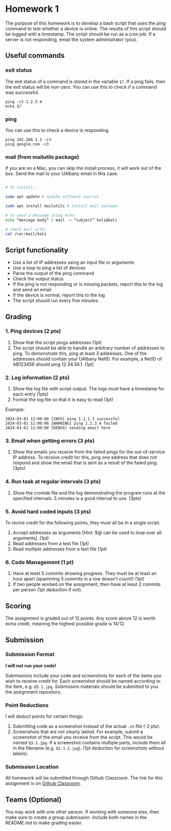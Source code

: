 # Homework 1

The purpose of this homework is to develop a bash script that uses the ping
command to test whether a device is online. The results of this script
should be logged with a timestamp. The script should be run as a cron job.
If a server is not responding, email the system administrator (you).

## Useful commands

### exit status

The exit status of a command is stored in the variable `$?`. If 
a ping fails, then the exit status will be non-zero. You can use
this to check if a command was successful.

```console
ping -c1 1.2.3.4
echo $?
```

### ping

You can use this to check a device is responding.

```console
ping 192.168.1.1 -c3
ping google.com -c3
```

### mail (from mailutils package)

If you are on a Mac, you can skip the install process, it will work
out of the box. Send the mail to your UAlbany email in this case.

```bash

# To install:

sudo apt update # update software sources

sudo apt install mailutils # install mail package
```

```bash
# to send a message using echo
echo “message body” | mail -s “subject” kali@kali

# check mail with:
cat /var/mail/kali
```

## Script functionality

- Use a list of IP addresses using an input file or arguments
- Use a loop to ping a list of devices
- Parse the output of the ping command
- Check the output status
- If the ping is not responding or is missing packets, report this to the log
and send an email
- If the device is normal, report this to the log
- The script should run every five minutes.

## Grading

### 1. Ping devices (2 pts)

1. Show that the script pings addresses (1pt)
2. The script should be able to handle an arbitrary number of addresses to ping.
   To demonstrate this, ping at least *3* addresses.
   One of the addresses should contain your UAlbany NetID. For
   example, a NetID of AB123456 should ping 12.34.56.1. (1pt)

### 2. Log information (2 pts)

1. Show the log file with script output. The logs *must* have a timestamp
   for each entry (1pts)
2. Format the log file so that it is easy to read (1pt)

Example:

```console
2024-03-01 12:00:00 [INFO] ping 1.1.1.1 successful
2024-03-01 12:00:00 [WARNING] ping 1.2.3.4 failed
2024-03-01 12:00:00 [DEBUG] sending email here
```

### 3. Email when getting errors (3 pts)

1. Show the emails you receive from the failed pings for the out-of-service IP address.
   To receive credit for this, ping one address that does not respond and show the
   email that is sent as a result of the failed ping. (3pts)

### 4. Run task at regular intervals (3 pts)

1. Show the crontab file and the log demonstrating the program
   runs at the specified intervals. 5 minutes is a good interval to use. (3pts)

### 5. Avoid hard coded inputs (3 pts)

To recive credit for the following points, they must all be in a single script.

1. Accept addresses as arguments [Hint: $@ can be used to loop over
   all arguments]. (1pt)
2. Read addresses from a text file (1pt)
3. Read *multiple* addresses from a text file (1pt)

### 6. Code Management (1 pt)

1. Have at least 5 commits showing progress. They must be at least an hour apart (spamming 5 commits
   in a row doesn't count!) (1pt)
2. If two people worked on the assignment, then have at least 2 commits per person
  (1pt deduction if not).

## Scoring

The assignment is graded out of 12 points. Any score
above 12 is worth extra credit, meaning the highest
possible grade is 14/12.

## Submission

### Submission Format

**I will not run your code!**

Submissions include your code and screenshots for each of
the items you wish to receive credit for. Each screenshot should
be named according to the item, e.g. `Q5.1.jpg`. Submission materials
should be submitted to you the assignment repository.

### Point Reductions

I will deduct points for certain things:

1. Submitting code as a screenshot instead of the actual `.sh` file (-2 pts).
2. Screenshots that are not clearly labled. For example, submit a screenshot of the email
   you receive from the script. This would be named `Q3.1.jpg`. If a screenshot contains multiple parts,
   include them all in the filename (e.g. `Q2.1-2.jpg`). (1pt deduction for screenshots without labels).

### Submission Location

All homework will be submitted through Github Classroom.
The link for this assignment is on
[Github Classroom](https://classroom.github.com/a/yp1fHZH4).

## Teams (Optional)

You may work with one other person. If working with someone else,
then make sure to create a group submission. Include both names
in the README.md to make grading easier.
